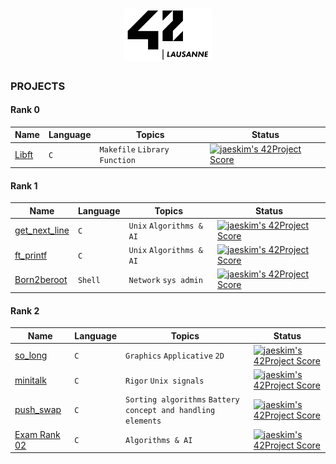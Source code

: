 <h1 align="center">
    <img alt="42Lausanne" title="42Lausanne" src="https://github.com/MarJC5/42/blob/main/42_logo.svg" width="140"> </br>
</h1>

### PROJECTS

#### Rank 0
| Name | Language | Topics | Status | 
|---|---|---|---|
| [Libft](https://github.com/MarJC5/Libft) | ```C``` | ```Makefile``` ```Library``` ```Function``` | [![jaeskim's 42Project Score](https://badge42.herokuapp.com/api/project/jmartin/Libft)](https://github.com/JaeSeoKim/badge42)|

#### Rank 1
| Name | Language | Topics | Status | 
|---|---|---|---|
| [get_next_line](https://github.com/MarJC5/get_next_line) | ```C``` | ```Unix``` ```Algorithms & AI``` | [![jaeskim's 42Project Score](https://badge42.herokuapp.com/api/project/jmartin/get_next_line)](https://github.com/JaeSeoKim/badge42)|
| [ft_printf](https://github.com/MarJC5/ft_printf) | ```C``` | ```Unix``` ```Algorithms & AI``` | [![jaeskim's 42Project Score](https://badge42.herokuapp.com/api/project/jmartin/ft_printf)](https://github.com/JaeSeoKim/badge42)|
| [Born2beroot](https://github.com/MarJC5/born2beroot) | ```Shell``` |  ```Network``` ```sys admin``` | [![jaeskim's 42Project Score](https://badge42.herokuapp.com/api/project/jmartin/Born2beroot)](https://github.com/JaeSeoKim/badge42)|

#### Rank 2
| Name | Language | Topics | Status | 
|---|---|---|---|
| [so_long](https://github.com/MarJC5/so_long) | ```C``` | ```Graphics``` ```Applicative``` ```2D```| [![jaeskim's 42Project Score](https://badge42.herokuapp.com/api/project/jmartin/so_long)](https://github.com/JaeSeoKim/badge42)|
| [minitalk](https://github.com/MarJC5/minitalk) | ```C``` | ```Rigor``` ```Unix signals```| [![jaeskim's 42Project Score](https://badge42.herokuapp.com/api/project/jmartin/minitalk)](https://github.com/JaeSeoKim/badge42)|
| [push_swap](https://github.com/MarJC5/push_swap) | ```C``` |  ```Sorting algorithms``` ```Battery concept and handling elements```| [![jaeskim's 42Project Score](https://badge42.herokuapp.com/api/project/jmartin/push_swap)](https://github.com/JaeSeoKim/badge42)|
| [Exam Rank 02](https://github.com/MarJC5/42-Exam-Rank/tree/main/Rank02) | ```C``` |  ```Algorithms & AI``` | [![jaeskim's 42Project Score](https://badge42.herokuapp.com/api/project/jmartin/exam-rank-02)](https://github.com/JaeSeoKim/badge42)|

